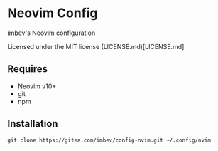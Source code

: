 # Neovim Config

imbev's Neovim configuration

Licensed under the MIT license (LICENSE.md)[LICENSE.md].

## Requires

- Neovim v10+
- git
- npm

## Installation

```shell
git clone https://gitea.com/imbev/config-nvim.git ~/.config/nvim
```

